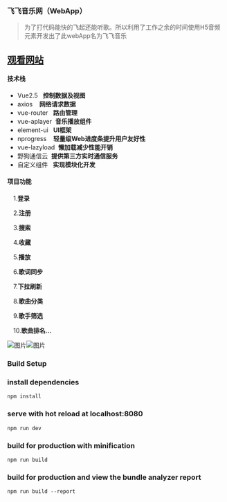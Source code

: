 ### 飞飞音乐网（WebApp）

> 为了打代码能快的飞起还能听歌。所以利用了工作之余的时间使用H5音频元素开发出了此webApp名为飞飞音乐

[观看网站](http://feifei.ink)
---

#### 技术栈
* Vue2.5&nbsp;&nbsp;&nbsp;**控制数据及视图**
* axios&nbsp;&nbsp;&nbsp;&nbsp;**网络请求数据**
* vue-router&nbsp;&nbsp;&nbsp;**路由管理**
* vue-aplayer&nbsp;&nbsp;**音乐播放组件**
* element-ui&nbsp;&nbsp;&nbsp;**UI框架**
* nprogress&nbsp;&nbsp;&nbsp; **轻量级Web进度条提升用户友好性**
* vue-lazyload&nbsp;&nbsp;**懒加载减少性能开销**
* 野狗通信云&nbsp;&nbsp;**提供第三方实时通信服务**
* 自定义组件&nbsp;&nbsp;&nbsp;**实现模块化开发**
#### 项目功能
&ensp;&ensp;1.**登录**

&ensp;&ensp;2.**注册**

&ensp;&ensp;3.**搜索**

&ensp;&ensp;4.**收藏**

&ensp;&ensp;5.**播放**

&ensp;&ensp;6.**歌词同步**

&ensp;&ensp;7.**下拉刷新**

&ensp;&ensp;8.**歌曲分类**

&ensp;&ensp;9.**歌手筛选**

&ensp;&ensp;10.**歌曲排名...**

![图片](http://thyrsi.com/t6/675/1551432964x2890174040.png)![图片](http://thyrsi.com/t6/675/1551433035x2890174040.png)

### Build Setup

### install dependencies
```
npm install
```


### serve with hot reload at localhost:8080
```
npm run dev
```

### build for production with minification
```
npm run build
```

### build for production and view the bundle analyzer report
```
npm run build --report
```
